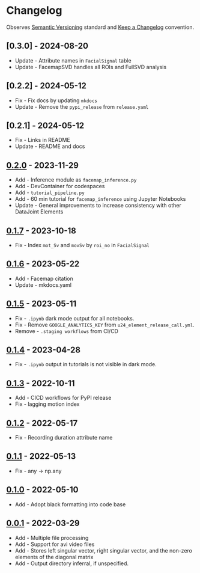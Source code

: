 # Changelog

Observes [Semantic Versioning](https://semver.org/spec/v2.0.0.html) standard and
[Keep a Changelog](https://keepachangelog.com/en/1.0.0/) convention.

## [0.3.0] - 2024-08-20

+ Update - Attribute names in `FacialSignal` table
+ Update - FacemapSVD handles all ROIs and FullSVD analysis

## [0.2.2] - 2024-05-12

+ Fix - Fix docs by updating `mkdocs`
+ Update - Remove the `pypi_release` from `release.yaml`

## [0.2.1] - 2024-05-12
+ Fix - Links in README
+ Update - README and docs

## [0.2.0] - 2023-11-29

+ Add - Inference module as `facemap_inference.py`
+ Add - DevContainer for codespaces
+ Add - `tutorial_pipeline.py`
+ Add - 60 min tutorial for `facemap_inference` using Jupyter Notebooks
+ Update - General improvements to increase consistency with other DataJoint Elements

## [0.1.7] - 2023-10-18

+ Fix - Index `mot_Sv` and `movSv` by `roi_no` in `FacialSignal` 

## [0.1.6] - 2023-05-22

+ Add - Facemap citation
+ Update - mkdocs.yaml

## [0.1.5] - 2023-05-11

+ Fix - `.ipynb` dark mode output for all notebooks.
+ Fix - Remove `GOOGLE_ANALYTICS_KEY` from `u24_element_release_call.yml`.
+ Remove - `.staging workflows` from CI/CD

## [0.1.4] - 2023-04-28

+ Fix - `.ipynb` output in tutorials is not visible in dark mode.

## [0.1.3] - 2022-10-11

+ Add - CICD workflows for PyPI release
+ Fix - lagging motion index

## [0.1.2] - 2022-05-17

+ Fix - Recording duration attribute name

## [0.1.1] - 2022-05-13

+ Fix - any -> np.any

## [0.1.0] - 2022-05-10

+ Add - Adopt black formatting into code base

## [0.0.1] - 2022-03-29

+ Add - Multiple file processing
+ Add - Support for avi video files
+ Add - Stores left singular vector, right singular vector, and the non-zero elements of
  the diagonal matrix
+ Add - Output directory inferral, if unspecified.

[0.2.0]: https://github.com/datajoint/element-facemap/releases/tag/0.2.0
[0.1.7]: https://github.com/datajoint/element-facemap/releases/tag/0.1.7
[0.1.6]: https://github.com/datajoint/element-facemap/releases/tag/0.1.6
[0.1.5]: https://github.com/datajoint/element-facemap/releases/tag/0.1.5
[0.1.4]: https://github.com/datajoint/element-facemap/releases/tag/0.1.4
[0.1.3]: https://github.com/datajoint/element-facemap/releases/tag/0.1.3
[0.1.2]: https://github.com/datajoint/element-facemap/releases/tag/0.1.2
[0.1.1]: https://github.com/datajoint/element-facemap/releases/tag/0.1.1
[0.1.0]: https://github.com/datajoint/element-facemap/releases/tag/0.1.0
[0.0.1]: https://github.com/datajoint/element-facemap/releases/tag/0.0.1
